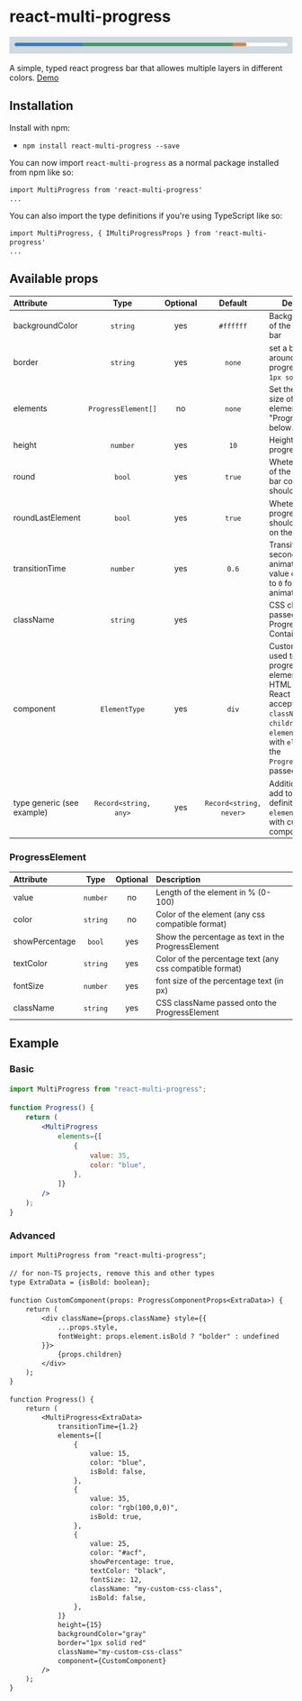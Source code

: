 # react-multi-progress

![alt text](docs/progressbar.png)

A simple, typed react progress bar that allowes multiple layers in different
colors. [Demo](http://progress.bitter.li)

## Installation

Install with npm:

- `npm install react-multi-progress --save`

You can now import `react-multi-progress` as a normal package installed from npm
like so:

```
import MultiProgress from 'react-multi-progress'
...
```

You can also import the type definitions if you're using TypeScript like so:

```
import MultiProgress, { IMultiProgressProps } from 'react-multi-progress'
...
```

## Available props

| Attribute                  |         Type          | Optional |         Default         | Description                                                                                                                                                                                                      |
| :------------------------- | :-------------------: | :------: | :---------------------: | ---------------------------------------------------------------------------------------------------------------------------------------------------------------------------------------------------------------- |
| backgroundColor            |       `string`        |   yes    |        `#ffffff`        | Background color of the progress bar                                                                                                                                                                             |
| border                     |       `string`        |   yes    |         `none`          | set a border around the progress bar, e.g. `1px solid red`                                                                                                                                                       |
| elements                   |  `ProgressElement[]`  |    no    |         `none`          | Set the color and size of each element, see "ProgressElement" below.                                                                                                                                             |
| height                     |       `number`        |   yes    |          `10`           | Height of the progress bar in `px`                                                                                                                                                                               |
| round                      |        `bool`         |   yes    |         `true`          | Wheter the ends of the progress bar container should be rounded                                                                                                                                                  |
| roundLastElement           |        `bool`         |   yes    |         `true`          | Wheter the last progress element should be rounded on the right end                                                                                                                                              |
| transitionTime             |       `number`        |   yes    |          `0.6`          | Transition time in seconds to animate when the value changes. Set to `0` for no animation.                                                                                                                       |
| className                  |       `string`        |   yes    |                         | CSS className passed onto the ProgressBar Container                                                                                                                                                              |
| component                  |     `ElementType`     |   yes    |          `div`          | Custom element used to render progress elements, either a HTML tag name or React component accepting `className`, `style`, `children`, and `element` props, with `element` being the `ProgressElement` passed in |
| type generic (see example) | `Record<string, any>` |   yes    | `Record<string, never>` | Additional props to add to the definition of `elements`, for use with custom components                                                                                                                          |

### ProgressElement

| Attribute      |   Type   | Optional | Description                                              |
| :------------- | :------: | :------: | :------------------------------------------------------- |
| value          | `number` |    no    | Length of the element in % (0-100)                       |
| color          | `string` |    no    | Color of the element (any css compatible format)         |
| showPercentage |  `bool`  |   yes    | Show the percentage as text in the ProgressElement       |
| textColor      | `string` |   yes    | Color of the percentage text (any css compatible format) |
| fontSize       | `number` |   yes    | font size of the percentage text (in px)                 |
| className      | `string` |   yes    | CSS className passed onto the ProgressElement            |

## Example

### Basic

```jsx
import MultiProgress from "react-multi-progress";

function Progress() {
	return (
		<MultiProgress
			elements={[
				{
					value: 35,
					color: "blue",
				},
			]}
		/>
	);
}
```

### Advanced

```tsx
import MultiProgress from "react-multi-progress";

// for non-TS projects, remove this and other types
type ExtraData = {isBold: boolean};

function CustomComponent(props: ProgressComponentProps<ExtraData>) {
	return (
		<div className={props.className} style={{
			...props.style,
			fontWeight: props.element.isBold ? "bolder" : undefined
		}}>
			{props.children}
		</div>
	);
}

function Progress() {
	return (
		<MultiProgress<ExtraData>
			transitionTime={1.2}
			elements={[
				{
					value: 15,
					color: "blue",
					isBold: false,
				},
				{
					value: 35,
					color: "rgb(100,0,0)",
					isBold: true,
				},
				{
					value: 25,
					color: "#acf",
					showPercentage: true,
					textColor: "black",
					fontSize: 12,
					className: "my-custom-css-class",
					isBold: false,
				},
			]}
			height={15}
			backgroundColor="gray"
			border="1px solid red"
			className="my-custom-css-class"
			component={CustomComponent}
		/>
	);
}
```
